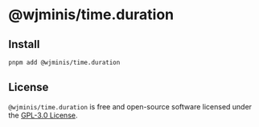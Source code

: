 # @wjminis/time.duration

## Install

```sh
pnpm add @wjminis/time.duration
```

<!-- content here -->

## License

`@wjminis/time.duration` is free and open-source software licensed under the
[GPL-3.0 License](./LICENSE).
